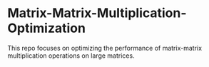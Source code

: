 # Matrix-Matrix-Multiplication-Optimization
This repo focuses on optimizing the performance of matrix-matrix multiplication operations on large matrices.
